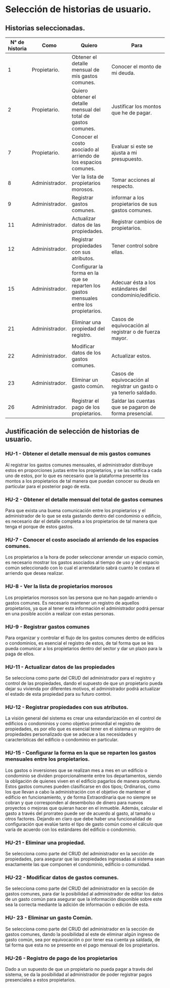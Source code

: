 # Selección de historias de usuario.



## Historias seleccionadas.



| N° de historia | Como           | Quiero                                                       | Para                                                         |
| -------------- | -------------- | ------------------------------------------------------------ | ------------------------------------------------------------ |
| 1              | Propietario.   | Obtener el detalle mensual de mis gastos comunes.            | Conocer el monto de mi deuda.                                |
| 2              | Propietario.   | Quiero obtener el detalle mensual del total de gastos comunes. | Justificar los montos que he de pagar.                       |
| 7              | Propietario.   | Conocer el costo asociado al arriendo de los espacios comunes. | Evaluar si este se ajusta a mi presupuesto.                  |
| 8              | Administrador. | Ver la lista de propietarios morosos.                        | Tomar acciones al respecto.                                  |
| 9              | Administrador. | Registrar gastos comunes.                                    | informar a los propietarios de sus gastos comunes.           |
| 11             | Administrador. | Actualizar datos de las propiedades.                         | Registrar cambios de propietarios.                           |
| 12             | Administrador. | Registrar propiedades con sus atributos.                     | Tener control sobre ellas.                                   |
| 15             | Administrador. | Configurar la forma en la que se reparten los gastos mensuales entre los propietarios. | Adecuar ésta a los estándares del condominio/edificio.       |
| 21             | Administrador. | Eliminar una propiedad del registro.                         | Casos de equivocación al registrar o de fuerza mayor.        |
| 22             | Administrador. | Modificar datos de los gastos comunes.                       | Actualizar estos.                                            |
| 23             | Administrador. | Eliminar un gasto común.                                     | Casos de equivocación al registrar un gasto o ya tenerlo saldado. |
| 26             | Administrador. | Registrar el pago de los propietarios.                       | Saldar las cuentas que se pagaron de forma presencial.       |



## Justificación de selección de historias de usuario. 



### HU-1 - Obtener el detalle mensual de mis gastos comunes

Al registrar los gastos comunes mensuales, el administrador distribuye estos en proporciones justas entre los propietarios, y se las notifica a cada uno de estos, por lo que es necesario que la plataforma presente los montos a los propietarios de tal manera que puedan conocer su deuda en particular para el posterior pago de esta.


### HU-2 - Obtener el detalle mensual del total de gastos comunes
Para que exista una buena comunicación entre los propietarios y el administrador de lo que se esta gastando dentro del condominio o edificio, es necesario dar el detalle completa a los propietarios de tal manera que tenga el porque de estos gastos.

### HU-7 - Conocer el costo asociado al arriendo de los espacios comunes.
Los propietarios a la hora de poder seleccionar arrendar un espacio común, es necesario mostrar los gastos asociados al tiempo de uso y del espacio común seleccionado con lo cual el arrendatario sabrá cuanto le costara el arriendo que desea realizar.

### HU-8 - Ver la lista de propietarios morosos
Los propietarios morosos son las persona que no han pagado arriendo o gastos comunes. Es necesario mantener un registro de aquellos propietarios, ya que al tener esta información el administrador podrá pensar en una posible acción a realizar con estas personas.

### HU-9 - Registrar gastos comunes
Para organizar y controlar el flujo de los gastos comunes dentro de edificios o condominios, es esencial el registro de estos, de tal forma que se les pueda comunicar a los propietarios dentro del sector y dar un plazo para la paga de ellos.

### HU-11 - Actualizar datos de las propiedades
Se selecciona como parte del CRUD del administrador para el registro y control de las propiedades, dando el supuesto de que un propietario pueda dejar su vivienda por diferentes motivos, el administrador podrá actualizar el estado de esta propiedad para su futuro control.

### HU-12 - Registrar propiedades con sus atributos.
La visión general del sistema es crear una estandarización en el control de edificios o condominios y como objetivo primordial el registro de propiedades, es por ello que es esencial tener en el sistema un registro de propiedades personalizado que se adecue a las necesidades y características del edificio o condominio en particular.

### HU-15 - Configurar la forma en la que se reparten los gastos mensuales entre los propietarios.
Los gastos o inversiones que se realizan mes a mes en un edificio o condominio se dividen proporcionalmente entre los departamentos, siendo la obligación de quienes viven en el edificio pagarlos de manera oportuna. Estos gastos comunes pueden clasificarse en dos tipos; Ordinarios, como los que llevan a cabo la administración con el objetivo de mantener el edificio en funcionamiento, y de forma Extraordinaria que no siempre se cobran y que corresponden al desembolso de dinero para nuevos proyectos o mejoras que quieran hacer en el inmueble. Además, calcular el gasto a través del prorrateo puede ser de acuerdo al gasto, al tamaño u otros factores. Dejando en claro que debe haber una funcionalidad de configuración que evalúe tanto el tipo de gasto común como el cálculo que varía de acuerdo con los estándares del edificio o condominio.

### HU-21 - Eliminar una propiedad.
Se selecciona como parte del CRUD del administrador en la sección de propiedades, para asegurar que las propiedades ingresadas al sistema sean exactamente las que componen el condominio, edificio o comunidad.

### HU-22 - Modificar datos de gastos comunes.
Se selecciona como parte del CRUD del administrador en la sección de gastos comunes, para dar la posibilidad al administrador de editar los datos de un gasto común para asegurar que la información disponible sobre este sea la correcta mediante la adición de información o edición de esta.

### HU- 23 - Eliminar un gasto Común.
Se selecciona como parte del CRUD del administrador en la sección de gastos comunes, dando la posibilidad al este de eliminar algún ingreso de gasto común, sea por equivocación o por tener esa cuenta ya saldada, de tal forma que esta no se presente en el pago mensual de los propietarios.

### HU-26 - Registro de pago de los propietarios
Dado a un supuesto de que un propietario no pueda pagar a través del sistema, se da la posibilidad al administrador de poder registrar pagos presenciales a estos propietarios.
